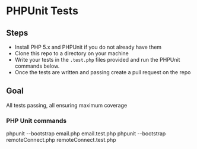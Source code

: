 # PHPUnit Tests

## Steps

* Install PHP 5.x and PHPUnit if you do not already have them
* Clone this repo to a directory on your machine
* Write your tests in the `.test.php` files provided and run the PHPUnit commands below. 
* Once the tests are written and passing create a pull request on the repo

## Goal

All tests passing, all ensuring maximum coverage

### PHP Unit commands

phpunit --bootstrap email.php email.test.php
phpunit --bootstrap remoteConnect.php remoteConnect.test.php